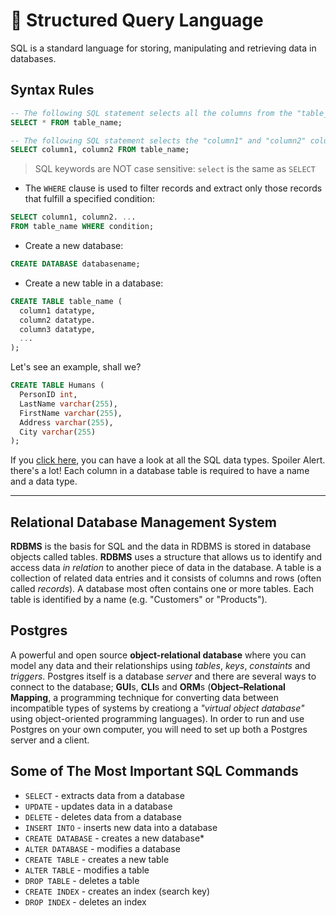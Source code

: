 # 🏓 Structured Query Language
SQL is a standard language for storing, manipulating and retrieving data in databases.

## Syntax Rules
```sql
-- The following SQL statement selects all the columns from the "table_name" table:
SELECT * FROM table_name;

-- The following SQL statement selects the "column1" and "column2" columns from the "table_name" table:
SELECT column1, column2 FROM table_name;
```

> SQL keywords are NOT case sensitive: `select` is the same as `SELECT`

+ The `WHERE` clause is used to filter records and extract only those records that fulfill a specified condition:

```sql
SELECT column1, column2. ...
FROM table_name WHERE condition;
```
+ Create a new database:
 ```sql
 CREATE DATABASE databasename;
 ````
+ Create a new table in a database:
```sql
CREATE TABLE table_name (
  column1 datatype,
  column2 datatype.
  column3 datatype,
  ...
);
```
Let's see an example, shall we?
```sql
CREATE TABLE Humans (
  PersonID int,
  LastName varchar(255),
  FirstName varchar(255),
  Address varchar(255),
  City varchar(255)
);
```
If you [click here](https://www.w3schools.com/Sql/sql_datatypes.asp), you can have a look at all the SQL data types. Spoiler Alert. there's a lot! Each column in a database table is required to have a name and a data type.

* * *

## Relational Database Management System
**RDBMS** is the basis for SQL and the data in RDBMS is stored in database objects called tables. **RDBMS** uses a structure that allows us to identify and access data _in relation_ to another piece of data in the database. A table is a collection of related data entries and it consists of columns and rows (often called _records_).
A database most often contains one or more tables. Each table is identified by a name (e.g. "Customers" or "Products").

## Postgres
A powerful and open source **object-relational database** where you can model any data and their relationships using _tables_, _keys_, _constaints_ and _triggers_.
Postgres itself is a database _server_ and there are several ways to connect to the database; **GUI**s, **CLI**s and **ORM**s (**Object–Relational Mapping**, a programming technique for converting data between incompatible types of systems by creationg a _"virtual object database"_ using object-oriented programming languages).
In order to run and use Postgres on your own computer, you will need to set up both a Postgres server and a client.

## Some of The Most Important SQL Commands
* `SELECT` - extracts data from a database
* `UPDATE` - updates data in a database
* `DELETE` - deletes data from a database
* `INSERT INTO` - inserts new data into a database
* `CREATE DATABASE` - creates a new database* 
* `ALTER DATABASE` - modifies a database
* `CREATE TABLE` - creates a new table
* `ALTER TABLE` - modifies a table
* `DROP TABLE` - deletes a table
* `CREATE INDEX` - creates an index (search key)
* `DROP INDEX` - deletes an index
